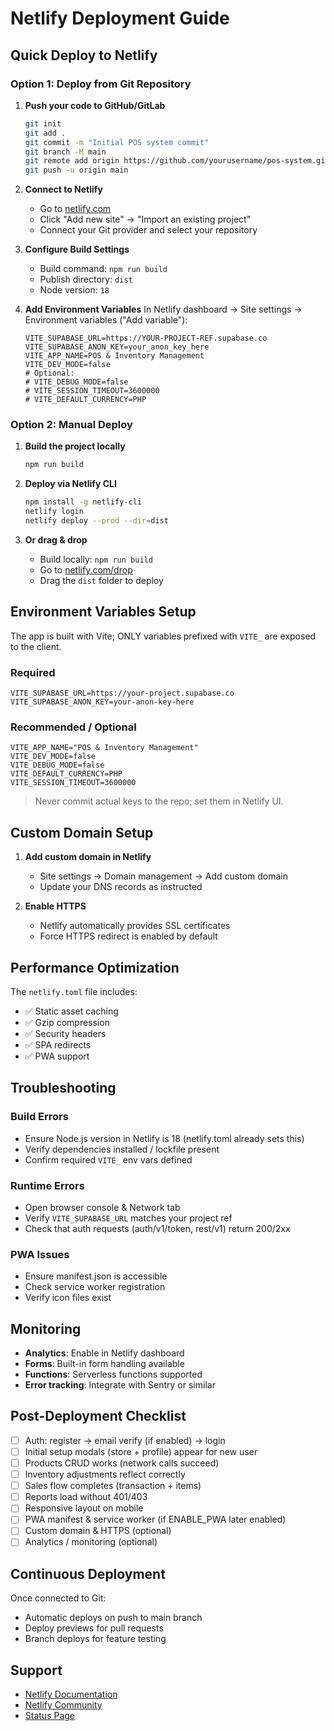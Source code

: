 # Netlify Deployment Guide

## Quick Deploy to Netlify

### Option 1: Deploy from Git Repository

1. **Push your code to GitHub/GitLab**
   ```bash
   git init
   git add .
   git commit -m "Initial POS system commit"
   git branch -M main
   git remote add origin https://github.com/yourusername/pos-system.git
   git push -u origin main
   ```

2. **Connect to Netlify**
   - Go to [netlify.com](https://netlify.com)
   - Click "Add new site" → "Import an existing project"
   - Connect your Git provider and select your repository

3. **Configure Build Settings**
   - Build command: `npm run build`
   - Publish directory: `dist`
   - Node version: `18`

4. **Add Environment Variables**
   In Netlify dashboard → Site settings → Environment variables ("Add variable"):
   ```
   VITE_SUPABASE_URL=https://YOUR-PROJECT-REF.supabase.co
   VITE_SUPABASE_ANON_KEY=your_anon_key_here
   VITE_APP_NAME=POS & Inventory Management
   VITE_DEV_MODE=false
   # Optional:
   # VITE_DEBUG_MODE=false
   # VITE_SESSION_TIMEOUT=3600000
   # VITE_DEFAULT_CURRENCY=PHP
   ```

### Option 2: Manual Deploy

1. **Build the project locally**
   ```bash
   npm run build
   ```

2. **Deploy via Netlify CLI**
   ```bash
   npm install -g netlify-cli
   netlify login
   netlify deploy --prod --dir=dist
   ```

3. **Or drag & drop**
   - Build locally: `npm run build`
   - Go to [netlify.com/drop](https://netlify.com/drop)
   - Drag the `dist` folder to deploy

## Environment Variables Setup

The app is built with Vite; ONLY variables prefixed with `VITE_` are exposed to the client.

### Required
```env
VITE_SUPABASE_URL=https://your-project.supabase.co
VITE_SUPABASE_ANON_KEY=your-anon-key-here
```

### Recommended / Optional
```env
VITE_APP_NAME="POS & Inventory Management"
VITE_DEV_MODE=false
VITE_DEBUG_MODE=false
VITE_DEFAULT_CURRENCY=PHP
VITE_SESSION_TIMEOUT=3600000
```
> Never commit actual keys to the repo; set them in Netlify UI.

## Custom Domain Setup

1. **Add custom domain in Netlify**
   - Site settings → Domain management → Add custom domain
   - Update your DNS records as instructed

2. **Enable HTTPS**
   - Netlify automatically provides SSL certificates
   - Force HTTPS redirect is enabled by default

## Performance Optimization

The `netlify.toml` file includes:
- ✅ Static asset caching
- ✅ Gzip compression
- ✅ Security headers
- ✅ SPA redirects
- ✅ PWA support

## Troubleshooting

### Build Errors
- Ensure Node.js version in Netlify is 18 (netlify.toml already sets this)
- Verify dependencies installed / lockfile present
- Confirm required `VITE_` env vars defined

### Runtime Errors
- Open browser console & Network tab
- Verify `VITE_SUPABASE_URL` matches your project ref
- Check that auth requests (auth/v1/token, rest/v1) return 200/2xx

### PWA Issues
- Ensure manifest.json is accessible
- Check service worker registration
- Verify icon files exist

## Monitoring

- **Analytics**: Enable in Netlify dashboard
- **Forms**: Built-in form handling available
- **Functions**: Serverless functions supported
- **Error tracking**: Integrate with Sentry or similar

## Post-Deployment Checklist

- [ ] Auth: register → email verify (if enabled) → login
- [ ] Initial setup modals (store + profile) appear for new user
- [ ] Products CRUD works (network calls succeed)
- [ ] Inventory adjustments reflect correctly
- [ ] Sales flow completes (transaction + items)
- [ ] Reports load without 401/403
- [ ] Responsive layout on mobile
- [ ] PWA manifest & service worker (if ENABLE_PWA later enabled)
- [ ] Custom domain & HTTPS (optional)
- [ ] Analytics / monitoring (optional)

## Continuous Deployment

Once connected to Git:
- Automatic deploys on push to main branch
- Deploy previews for pull requests
- Branch deploys for feature testing

## Support

- [Netlify Documentation](https://docs.netlify.com/)
- [Netlify Community](https://community.netlify.com/)
- [Status Page](https://www.netlifystatus.com/)
